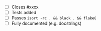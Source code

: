 <!-- Feel free to remove any check-list items not relevant to your changes -->

 - [ ] Closes #xxxx
 - [ ] Tests added
 - [ ] Passes `isort -rc . && black . && flake8`
 - [ ] Fully documented (e.g. docstrings)
